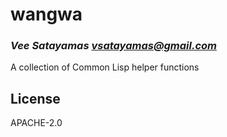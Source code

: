 # wangwa
### _Vee Satayamas <vsatayamas@gmail.com>_

A collection of Common Lisp helper functions

## License

APACHE-2.0

